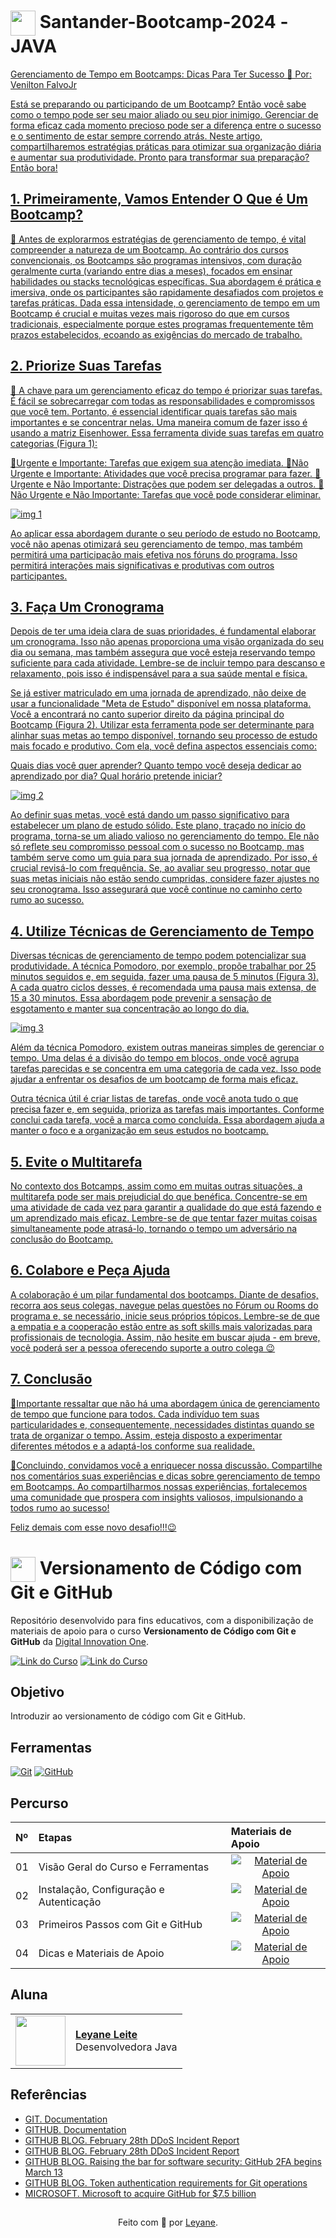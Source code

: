 <h1>
    <a href="https://www.dio.me/">
     <img align="center" width="40px" src="https://hermes.digitalinnovation.one/assets/diome/logo-minimized.png"></a>
    <span> Santander-Bootcamp-2024 -JAVA</span> 
    <a href="https://glysns.gitbook.io/java-basico">
</h1>
Gerenciamento de Tempo em Bootcamps: Dicas Para Ter Sucesso
👀 Por: Venilton FalvoJr


Está se preparando ou participando de um Bootcamp? Então você sabe como o tempo pode ser seu maior aliado ou seu pior inimigo. Gerenciar de forma eficaz cada momento precioso pode ser a diferença entre o sucesso e o sentimento de estar sempre correndo atrás. Neste artigo, compartilharemos estratégias práticas para otimizar sua organização diária e aumentar sua produtividade. Pronto para transformar sua preparação? Então bora!

## 1. Primeiramente, Vamos Entender O Que é Um Bootcamp?

🔎 Antes de explorarmos estratégias de gerenciamento de tempo, é vital compreender a natureza de um Bootcamp. Ao contrário dos cursos convencionais, os Bootcamps são programas intensivos, com duração geralmente curta (variando entre dias a meses), focados em ensinar habilidades ou stacks tecnológicas específicas. Sua abordagem é prática e imersiva, onde os participantes são rapidamente desafiados com projetos e tarefas práticas. Dada essa intensidade, o gerenciamento de tempo em um Bootcamp é crucial e muitas vezes mais rigoroso do que em cursos tradicionais, especialmente porque estes programas frequentemente têm prazos estabelecidos, ecoando as exigências do mercado de trabalho.

## 2. Priorize Suas Tarefas

🌱 A chave para um gerenciamento eficaz do tempo é priorizar suas tarefas. É fácil se sobrecarregar com todas as responsabilidades e compromissos que você tem. Portanto, é essencial identificar quais tarefas são mais importantes e se concentrar nelas. Uma maneira comum de fazer isso é usando a matriz Eisenhower. Essa ferramenta divide suas tarefas em quatro categorias (Figura 1):

🎯Urgente e Importante: Tarefas que exigem sua atenção imediata.
🎯Não Urgente e Importante: Atividades que você precisa programar para fazer.
🎯Urgente e Não Importante: Distrações que podem ser delegadas a outros.
🎯Não Urgente e Não Importante: Tarefas que você pode considerar eliminar.

![img 1](https://github.com/leyanedev/santander-bootcamp-2024/assets/137809210/ba9fdb30-6306-41e5-b1c9-79fbd88b53a7)

Ao aplicar essa abordagem durante o seu período de estudo no Bootcamp, você não apenas otimizará seu gerenciamento de tempo, mas também permitirá uma participação mais efetiva nos fóruns do programa. Isso permitirá interações mais significativas e produtivas com outros participantes.

## 3. Faça Um Cronograma


Depois de ter uma ideia clara de suas prioridades, é fundamental elaborar um cronograma. Isso não apenas proporciona uma visão organizada do seu dia ou semana, mas também assegura que você esteja reservando tempo suficiente para cada atividade. Lembre-se de incluir tempo para descanso e relaxamento, pois isso é indispensável para a sua saúde mental e física.

Se já estiver matriculado em uma jornada de aprendizado, não deixe de usar a funcionalidade "Meta de Estudo" disponível em nossa plataforma. Você a encontrará no canto superior direito da página principal do Bootcamp (Figura 2). Utilizar esta ferramenta pode ser determinante para alinhar suas metas ao tempo disponível, tornando seu processo de estudo mais focado e produtivo. Com ela, você defina aspectos essenciais como:

Quais dias você quer aprender?
Quanto tempo você deseja dedicar ao aprendizado por dia?
Qual horário pretende iniciar?

![img 2](https://github.com/leyanedev/santander-bootcamp-2024/assets/137809210/8a5f5610-daa1-4eeb-85c5-b41be626738d)

Ao definir suas metas, você está dando um passo significativo para estabelecer um plano de estudo sólido. Este plano, traçado no início do programa, torna-se um aliado valioso no gerenciamento do tempo. Ele não só reflete seu compromisso pessoal com o sucesso no Bootcamp, mas também serve como um guia para sua jornada de aprendizado. Por isso, é crucial revisá-lo com frequência. Se, ao avaliar seu progresso, notar que suas metas iniciais não estão sendo cumpridas, considere fazer ajustes no seu cronograma. Isso assegurará que você continue no caminho certo rumo ao sucesso.

## 4. Utilize Técnicas de Gerenciamento de Tempo

Diversas técnicas de gerenciamento de tempo podem potencializar sua produtividade. A técnica Pomodoro, por exemplo, propõe trabalhar por 25 minutos seguidos e, em seguida, fazer uma pausa de 5 minutos (Figura 3). A cada quatro ciclos desses, é recomendada uma pausa mais extensa, de 15 a 30 minutos. Essa abordagem pode prevenir a sensação de esgotamento e manter sua concentração ao longo do dia.

  ![img 3](https://github.com/leyanedev/santander-bootcamp-2024/assets/137809210/d6b28a42-309d-4d8f-8962-f768c5b0e3a0)
  
Além da técnica Pomodoro, existem outras maneiras simples de gerenciar o tempo. Uma delas é a divisão do tempo em blocos, onde você agrupa tarefas parecidas e se concentra em uma categoria de cada vez. Isso pode ajudar a enfrentar os desafios de um bootcamp de forma mais eficaz.

Outra técnica útil é criar listas de tarefas, onde você anota tudo o que precisa fazer e, em seguida, prioriza as tarefas mais importantes. Conforme conclui cada tarefa, você a marca como concluída. Essa abordagem ajuda a manter o foco e a organização em seus estudos no bootcamp.


## 5. Evite o Multitarefa


No contexto dos Botcamps, assim como em muitas outras situações, a multitarefa pode ser mais prejudicial do que benéfica. Concentre-se em uma atividade de cada vez para garantir a qualidade do que está fazendo e um aprendizado mais eficaz. Lembre-se de que tentar fazer muitas coisas simultaneamente pode atrasá-lo, tornando o tempo um adversário na conclusão do Bootcamp.



## 6. Colabore e Peça Ajuda


A colaboração é um pilar fundamental dos bootcamps. Diante de desafios, recorra aos seus colegas, navegue pelas questões no Fórum ou Rooms do programa e, se necessário, inicie seus próprios tópicos. Lembre-se de que a empatia e a cooperação estão entre as soft skills mais valorizadas para profissionais de tecnologia. Assim, não hesite em buscar ajuda - em breve, você poderá ser a pessoa oferecendo suporte a outro colega 😉

## 7. Conclusão


🎯Importante ressaltar que não há uma abordagem única de gerenciamento de tempo que funcione para todos. Cada indivíduo tem suas particularidades e, consequentemente, necessidades distintas quando se trata de organizar o tempo. Assim, esteja disposto a experimentar diferentes métodos e a adaptá-los conforme sua realidade.

🎯Concluindo, convidamos você a enriquecer nossa discussão. Compartilhe nos comentários suas experiências e dicas sobre gerenciamento de tempo em Bootcamps. Ao compartilharmos nossas experiências, fortalecemos uma comunidade que prospera com insights valiosos, impulsionando a todos rumo ao sucesso!


 Feliz demais com esse novo desafio!!!😉

 <h1>
    <a href="https://www.dio.me/">
     <img align="center" width="40px" src="https://hermes.digitalinnovation.one/assets/diome/logo-minimized.png"></a>
    <span> Versionamento de Código com Git e GitHub</span>
</h1>

Repositório desenvolvido para fins educativos, com a disponibilização de materiais de apoio para o curso **Versionamento de Código com Git e GitHub** da [Digital Innovation One](https://www.dio.me/).

[![Link do Curso](https://img.shields.io/badge/▶-000?style=for-the-badge&logo=movie&logoColor=E94D5F)](https://web.dio.me/course/versionamento-de-codigo-com-git-e-github/learning/f3cbaa66-efbd-4c25-842e-2069c188c066) 
[![Link do Curso](https://img.shields.io/badge/Acesse%20o%20Curso%20na%20Plataforma-E94D5F?style=for-the-badge)](https://web.dio.me/course/versionamento-de-codigo-com-git-e-github/learning/f3cbaa66-efbd-4c25-842e-2069c188c066) 

## Objetivo
Introduzir ao versionamento de código com Git e GitHub.

## Ferramentas
[![Git](https://img.shields.io/badge/Git-000?style=for-the-badge&logo=git&logoColor=E94D5F)](https://git-scm.com/doc) 
[![GitHub](https://img.shields.io/badge/GitHub-000?style=for-the-badge&logo=github&logoColor=30A3DC)](https://docs.github.com/)
<br>

## Percurso
<table>
  <thead>
    <tr align="left">
      <th>Nº</th>
      <th>Etapas</th>
      <th>Materiais de Apoio</th>
    </tr>
  </thead>
  <tbody align="left">
    <tr>
      <td>01</td>
      <td>Visão Geral do Curso e Ferramentas</td>
      <td align="center">
        <a href="https://github.com/elidianaandrade/dio-curso-git-github/blob/main/materiais-de-apoio/01-visao-geral-do-curso-e-ferramentas.md">
           <img align="center" alt="Material de Apoio" src="https://img.shields.io/badge/Ver%20Material-30A3DC?style=for-the-badge">
        </a>
      </td>
    </tr>
    <tr>
      <td>02</td>
      <td>Instalação, Configuração e Autenticação</td>
      <td align="center">
        <a href="https://github.com/elidianaandrade/dio-curso-git-github/blob/main/materiais-de-apoio/02-instalacao-configuracao-e-autenticacao.md">
           <img align="center" alt="Material de Apoio" src="https://img.shields.io/badge/Ver%20Material-E94D5F?style=for-the-badge">
        </a>
      </td>
    </tr>
    <tr>
      <td>03</td>
      <td>Primeiros Passos com Git e GitHub</td>
      <td align="center">
        <a href="https://github.com/elidianaandrade/dio-curso-git-github/blob/main/materiais-de-apoio/03-primeiros-passos-com-git-e-github.md">
           <img align="center" alt="Material de Apoio" src="https://img.shields.io/badge/Ver%20Material-30A3DC?style=for-the-badge">
        </a>
      </td>    
    </tr>
    <tr>
      <td>04</td>
      <td>Dicas e Materiais de Apoio</td>
      <td align="center">
        <a href="https://github.com/leyanedev/dio-curso-git-github/blob/main/materiais-de-apoio/04-dicas-e-materiais-de-apoio.md">
           <img align="center" alt="Material de Apoio" src="https://img.shields.io/badge/Ver%20Material-E94D5F?style=for-the-badge">
        </a>
      </td>    
    </tr>
  </tbody>
  <tfoot></tfoot>
</table>

## Aluna
<table>
  <tr>
    <td>
      <img width="80px" align="center" src="https://github.com/leyanedev/santander-bootcamp-2024/assets/137809210/d117ab00-1f16-42b4-8d10-7c808351dc3f">
    </td>
    <td align="left">
      <a href="https://github.com/leyanedev">
        <span><b>Leyane Leite</b></span>
      </a>
      <br>
      <span>Desenvolvedora Java</span>
    </td>
  </tr>
</table>

## Referências
- [GIT. Documentation](https://git-scm.com/doc)
- [GITHUB. Documentation](https://docs.github.com/)
- [GITHUB BLOG. February 28th DDoS Incident Report](https://github.blog/2018-03-01-ddos-incident-report/)
- [GITHUB BLOG. February 28th DDoS Incident Report](https://github.blog/2018-03-01-ddos-incident-report/)
- [GITHUB BLOG. Raising the bar for software security: GitHub 2FA begins March 13](https://github.blog/2023-03-09-raising-the-bar-for-software-security-github-2fa-begins-march-13/)
- [GITHUB BLOG. Token authentication requirements for Git operations](https://github.blog/2020-12-15-token-authentication-requirements-for-git-operations/)
- [MICROSOFT. Microsoft to acquire GitHub for $7.5 billion](https:/news.microsoft.com/2018/06/04/microsoft-to-acquire-github-for-7-5-billion/)


##
<div align="center">Feito com 💜 por <a href="https://github.com/leyanedev">Leyane</a>.</div>
